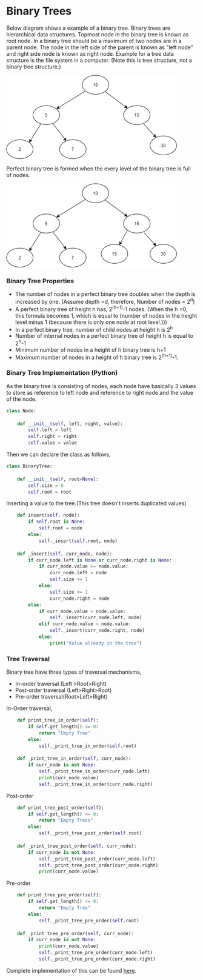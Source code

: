# Binary Trees



Below diagram shows a example of a binary tree. Binary trees are hierarchical data structures. Topmost node in the binary tree is known as root node. In a binary tree should be a maximum of two nodes are in a parent node. The node in the left side of the parent is known as "left node" and right side node is known as right node. Example for a tree data structure is  the file system in a computer. (Note this is tree structure, not a binary tree structure.)



![Binary Tree](assets/bt.png)



Perfect binary tree is formed when the every level of the binary tree is full of nodes.



![Binary Tree](assets/pbt.png)

### Binary Tree Properties

- The number of nodes in a perfect binary tree doubles when the depth is increased by one. (Assume depth =d, therefore, Number of nodes = 2<sup>d</sup>)
- A perfect binary tree of height h has, 2<sup>(h+1)</sup>-1 nodes. (When the h =0, this formula becomes 1, which is equal to (number of nodes in the height level minus 1 (because there is only one node at root level.)))
- In a perfect binary tree, number of child nodes at height h is 2<sup>h</sup>
- Number of internal nodes in a perfect binary tree of height h is equal to 2<sup>h</sup>-1
- Minimum number of nodes in a height of h binary tree is h+1
- Maximum number of nodes in a height of h binary tree is  2<sup>(h+1)</sup>-1.

### Binary Tree Implementation (Python)

As the binary tree is consisting of nodes, each node have basically 3 values to store as reference to left node and reference to right node and the value of the node.

```python
class Node:

    def __init__(self, left, right, value):
        self.left = left
        self.right = right
        self.value = value
```

Then we can declare the class as follows,

```python
class BinaryTree:

    def __init__(self, root=None):
        self.size = 0
        self.root = root

```

Inserting a value to the tree.(This tree doesn't inserts duplicated values)

```python
    def insert(self, node):
        if self.root is None:
            self.root = node
        else:
            self._insert(self.root, node)

    def _insert(self, curr_node, node):
        if curr_node.left is None or curr_node.right is None:
            if curr_node.value >= node.value:
                curr_node.left = node
                self.size += 1
            else:
                self.size += 1
                curr_node.right = node
        else:
            if curr_node.value > node.value:
                self._insert(curr_node.left, node)
            elif curr_node.value < node.value:
                self._insert(curr_node.right, node)
            else:
                print("Value already in the tree")

```

### Tree Traversal

Binary tree have three types of traversal mechanisms,

- In-order traversal (Left >Root>Right)
- Post-order traversal (Left>Right>Root)
- Pre-order traversal(Root>Left>Right)

In-Order traversal,

```python
    def print_tree_in_order(self):
        if self.get_length() <= 0:
            return "Empty Tree"
        else:
            self._print_tree_in_order(self.root)

    def _print_tree_in_order(self, curr_node):
        if curr_node is not None:
            self._print_tree_in_order(curr_node.left)
            print(curr_node.value)
            self._print_tree_in_order(curr_node.right)
```

Post-order

```python
    def print_tree_post_order(self):
        if self.get_length() <= 0:
            return "Empty Tress"
        else:
            self._print_tree_post_order(self.root)

    def _print_tree_post_order(self, curr_node):
        if curr_node is not None:
            self._print_tree_post_order(curr_node.left)
            self._print_tree_post_order(curr_node.right)
            print(curr_node.value)
```

Pre-order

```python
    def print_tree_pre_order(self):
        if self.get_length() <= 0:
            return "Empty Tree"
        else:
            self._print_tree_pre_order(self.root)

    def _print_tree_pre_order(self, curr_node):
        if curr_node is not None:
            print(curr_node.value)
            self._print_tree_pre_order(curr_node.left)
            self._print_tree_pre_order(curr_node.right)
```

Complete implementation of this can be found [here](https://github.com/erandakarachchi/pydsa/blob/master/binary_tree.py).